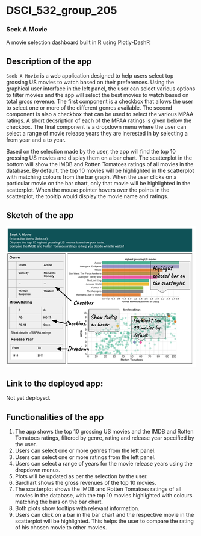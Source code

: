 # DSCI_532_group_205
### Seek A Movie  
A movie selection dashboard built in R using Plotly-DashR 

## Description of the app
`Seek A Movie` is a web application designed to help users select top grossing US movies to watch based on their preferences. Using the graphical user interface in the left panel, the user can select various options to filter movies and the app will select the best movies to watch based on total gross revenue. The first component is a checkbox that allows the user to select one or more of the different genres available. The second component is also a checkbox that can be used to select the various MPAA ratings. A short decsription of each of the MPAA ratings is given below the checkbox. The final component is a dropdown menu where the user can select a range of movie release years they are inerested in by selecting a from year and a to year.    

Based on the selection made by the user, the app will find the top 10 grossing US movies and display them on a bar chart. The scatterplot in the bottom will show the IMDB and Rotten Tomatoes ratings of all movies in the database. By default, the top 10 movies will be highlighted in the scatterplot with matching colours from the bar graph. When the user clicks on a particular movie on the bar chart, only that movie will be highlighted in the scatterplot. When the mouse pointer hovers over the points in the scatterplot, the tooltip would display the movie name and ratings.     

## Sketch of the app
!["sketch"](img/app_sketch.png) 

## Link to the deployed app:  
Not yet deployed.

## Functionalities of the app  
1. The app shows the top 10 grossing US movies and the IMDB and Rotten Tomatoes ratings,  filtered by genre, rating and release year specified by the user.   
2. Users can select one or more genres from the left panel.
3. Users can select one or more ratings from the left panel.  
4. Users can select a range of years for the movie release years using the dropdown menus.  
5. Plots will be updated as per the selection by the user. 
6. Barchart shows the gross revenues of the top 10 movies.  
7. The scatterplot shows the  IMDB and Rotten Tomatoes ratings of all movies in the database, with the top 10 movies highlighted with colours matching the bars on the bar chart.  
8. Both plots show tooltips with relevant information.  
9. Users can click on a bar in the bar chart and the respective movie in the scatterplot will be highlighted. This helps the user to compare the rating of his chosen movie to other movies.  
